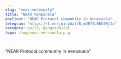 ```yaml
---
slug: "near-venezuela"
title: "NEAR Venezuela"
oneliner: "NEAR Protocol community in Venezuela"
telegram: "https://t.me/joinchat/6_mQE72LRBk5MjIx"
category: guild, geographical
logo: /img/near-venezuela.png

---
```


“NEAR Protocol community in Venezuela”

